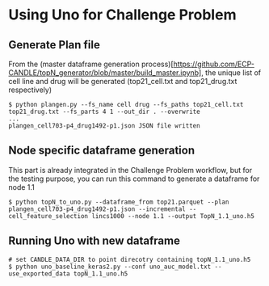 # Using Uno for Challenge Problem

## Generate Plan file

From the (master dataframe generation process)[https://github.com/ECP-CANDLE/topN_generator/blob/master/build_master.ipynb], the unique list of cell line and drug will be generated (top21_cell.txt and top21_drug.txt respectively)

```
$ python plangen.py --fs_name cell drug --fs_paths top21_cell.txt top21_drug.txt --fs_parts 4 1 --out_dir . --overwrite
...
plangen_cell703-p4_drug1492-p1.json JSON file written
```

## Node specific dataframe generation

This part is already integrated in the Challenge Problem workflow, but for the testing purpose, you can run this command to generate a dataframe for node 1.1

```
$ python topN_to_uno.py --dataframe_from top21.parquet --plan plangen_cell703-p4_drug1492-p1.json --incremental --cell_feature_selection lincs1000 --node 1.1 --output TopN_1.1_uno.h5
```

## Running Uno with new dataframe

```
# set CANDLE_DATA_DIR to point direcotry containing topN_1.1_uno.h5
$ python uno_baseline_keras2.py --conf uno_auc_model.txt --use_exported_data topN_1.1_uno.h5
```
